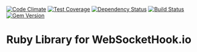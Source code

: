 [![Code Climate](https://codeclimate.com/github/factor-io/websockethook-ruby.png)](https://codeclimate.com/github/factor-io/websockethook-ruby)
[![Test Coverage](https://codeclimate.com/github/factor-io/websockethook-ruby/coverage.png)](https://codeclimate.com/github/factor-io/websockethook-ruby)
[![Dependency Status](https://gemnasium.com/factor-io/websockethook-ruby.svg)](https://gemnasium.com/factor-io/websockethook-ruby)
[![Build Status](https://travis-ci.org/factor-io/websockethook-ruby.svg)](https://travis-ci.org/factor-io/websockethook-ruby)
[![Gem Version](https://badge.fury.io/rb/websockethook.svg)](http://badge.fury.io/rb/websockethook)

# Ruby Library for WebSocketHook.io